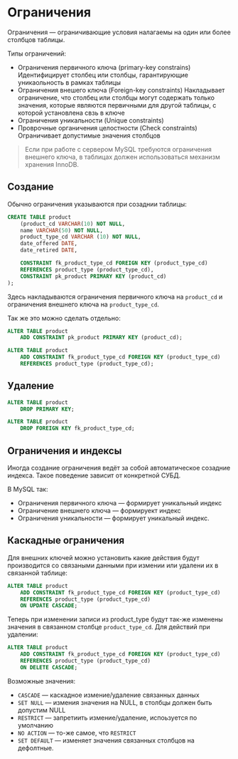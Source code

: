 # Ограничения

Ограничения — ограничивающие условия налагаемы на один или более столбцов таблицы.

Типы ограничений:
* Ограничения первичного ключа (primary-key constrains)
Идентифицирует столбец или столбцы, гарантирующие уникаольность в рамках таблицы
* Ограничения внешего ключа (Foreign-key constraints)
Накладывает ограничение, что столбец или столбцы могут содержать только значения, которые являются первичными для другой таблицы, с которой установлена свзь в ключе
* Ограничения уникальности (Unique constraints)
* Проврочные органичения целостности (Check constraints)
Ограничивает допустимые значения столбцов

>Если при работе с сервером MySQL требуются ограничения внешнего ключа, в таблицах должен использоваться механизм хранения InnoDB.

## Создание

Обычно ограничения указываются при созаднии таблицы:
```SQL
CREATE TABLE product
    (product_cd VARCHAR(10) NOT NULL,
    name VARCHAR(50) NOT NULL,
    product_type_cd VARCHAR (10) NOT NULL,
    date_offered DATE,
    date_retired DATE,

    CONSTRAINT fk_product_type_cd FOREIGN KEY (product_type_cd)
    REFERENCES product_type (product_type_cd),
    CONSTRAINT pk_product PRIMARY KEY (product_cd)
);
```
Здесь накладываются ограничения первичного ключа на `product_cd` и ограничения внешнего ключа на `product_type_cd`.

Так же это можно сделать отдельно:
```SQL
ALTER TABLE product
    ADD CONSTRAINT pk_product PRIMARY KEY (product_cd);

ALTER TABLE product
    ADD CONSTRAINT fk_product_type_cd FOREIGN KEY (product_type_cd)
    REFERENCES product_type (product_type_cd);
```

## Удаление

```SQL
ALTER TABLE product
    DROP PRIMARY KEY;

ALTER TABLE product
    DROP FOREIGN KEY fk_product_type_cd;
```

## Ограничения и индексы

Иногда создание ограничения ведёт за собой автоматическое созадние индекса. Такое поведение зависит от конкретной СУБД.

В MySQL так:
* Ограничения первичного ключа — формирует уникальный индекс
* Ограничение внешнего ключа — формируект индекс
* Ограничения уникальности — формирует уникальный индекс.

## Каскадные ограничения

Для внешних ключей можно установить какие действия будут производится со связаными данными при измении или удалени их в связанной таблице:
```SQL
ALTER TABLE product
    ADD CONSTRAINT fk_product_type_cd FOREIGN KEY (product_type_cd)
    REFERENCES product_type (product_type_cd)
    ON UPDATE CASCADE;
```
Теперь при изменении записи из product_type будут так-же изменены значения в связанном столбце `product_type_cd`.
Для действий при удалении:
```SQL
ALTER TABLE product
    ADD CONSTRAINT fk_product_type_cd FOREIGN KEY (product_type_cd)
    REFERENCES product_type (product_type_cd)
    ON DELETE CASCADE;
```

Возможные значения:
* `CASCADE` — каскадное измение/удаление связанных данных
* `SET NULL` — измения значения на NULL, в столбцы должен быть допустим NULL
* `RESTRICT` — запретиить измение/удаление, испоьзуется по умолчанию
* `NO ACTION` — то-же самое, что `RESTRICT`
* `SET DEFAULT` — изменяет значения связанных столбцов на дефолтные.
